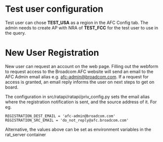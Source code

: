 # Test user configuration
Test user can chose **TEST_USA** as a region in the AFC Config tab.  The admin needs to create AP with NRA of **TEST_FCC** for the test user to use in the query.

# New User Registration
New user can request an account on the web page. Filling out the webform to request access to the Broadcom AFC website will send an email to the AFC Admin email alias e.g. afc-admin@broadcom.com.
If a request for access is granted, an email reply informs the user on next steps to get on board.

The configuration in src/ratapi/ratapi/priv_config.py sets the email alias where the registration notification is sent, and the source address of it. For eg.
```
REGISTRATION_DEST_EMAIL = 'afc-admin@broadcom.com'
REGISTRATION_SRC_EMAIL = 'do_not_reply@afc.broadcom.com'
```

Alternative, the values above can be set as environment variables in the rat_server container

